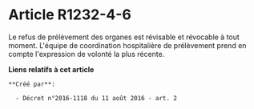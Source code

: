 # Article R1232-4-6

Le refus de prélèvement des organes est révisable et révocable à tout moment. L'équipe de coordination hospitalière de
prélèvement prend en compte l'expression de volonté la plus récente.

**Liens relatifs à cet article**

	**Créé par**:

	  - Décret n°2016-1118 du 11 août 2016 - art. 2
